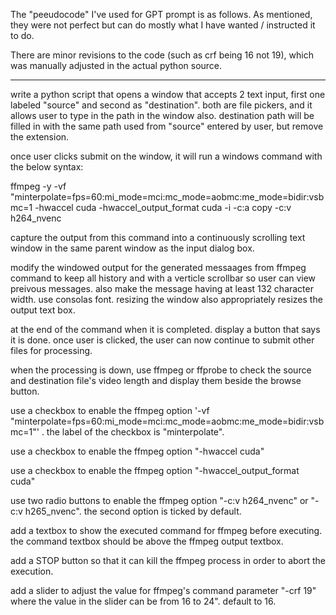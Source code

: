 The "peeudocode" I've used for GPT prompt is as follows.
As mentioned, they were not perfect but can do mostly what
I have wanted / instructed it to do.

There are minor revisions to the code (such as crf being 16 not 19), which was manually adjusted in the actual python source.

________________________________________________________
write a python script that opens a window that accepts 2 text input, first one labeled "source" and second as "destination".  both are file pickers, and it allows user to type in the path in the window also.
destination path will be filled in with the same path used from "source" entered by user, but remove the extension.

once user clicks submit on the window, it will run a windows command with the below syntax:

ffmpeg -y -vf "minterpolate=fps=60:mi_mode=mci:mc_mode=aobmc:me_mode=bidir:vsbmc=1 -hwaccel cuda -hwaccel_output_format cuda -i <source> -c:a copy  -c:v h264_nvenc <destination>

capture the output from this command into a continuously scrolling text window in the same parent window as the input dialog box.

modify the windowed output for the generated messaages from ffmpeg command to keep all history and with a verticle scrollbar so user can view preivous messages.  also make the message having at least 132 character width.  use consolas font. resizing the window also appropriately resizes the output text box.

at the end of the command when it is completed. display a button that says it is done. once user is clicked, the user can now continue to submit other files for processing.

when the processing is down, use ffmpeg or ffprobe to check the source and destination file's video length and display them beside the browse button.

use a checkbox to enable the ffmpeg option '-vf "minterpolate=fps=60:mi_mode=mci:mc_mode=aobmc:me_mode=bidir:vsbmc=1"' .  the label of the checkbox is "minterpolate".

use a checkbox to enable the ffmpeg option "-hwaccel cuda"

use a checkbox to enable the ffmpeg option "-hwaccel_output_format cuda"

use two radio buttons to enable the ffmpeg option "-c:v h264_nvenc" or "-c:v h265_nvenc".  the second option is ticked by default.

add a textbox to show the executed command for ffmpeg before executing.  the command textbox should be above the ffmpeg output textbox.

add a STOP button so that it can kill the ffmpeg process in order to abort the execution.

add a slider to adjust the value for ffmpeg's command parameter "-crf 19" where the value in the slider can be from 16 to 24".  default to 16.

